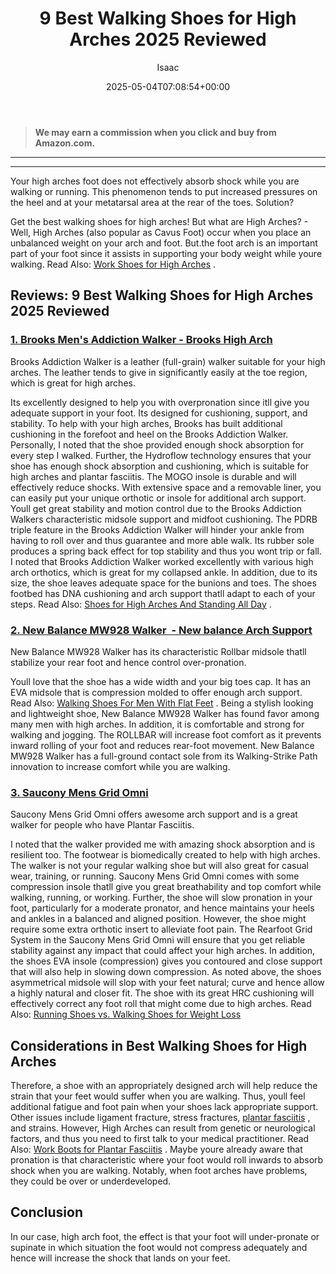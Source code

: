 ﻿---
author: Isaac
layout: post
title: 9 Best Walking Shoes for High Arches 2025 Reviewed
date: '2025-05-04T07:08:54+00:00'
categories:
- walking Shoes
tags: []
slug: /best-walking-shoes-for-high-arches/
lastmod: 2025-05-07T12:21:26+03:00
---
> **We may earn a commission when you click and buy from Amazon.com.**
>

---
****
Your high arches foot does not effectively absorb shock while you are walking or running. This phenomenon tends to put increased pressures on the heel and at your metatarsal area at the rear of the toes. Solution?

Get the best walking shoes for high arches! But what are High Arches? - Well, High Arches (also popular as Cavus Foot) occur when you place an unbalanced weight on your arch and foot.
But.the foot arch is an important part of your foot since it assists in supporting your body weight while youre walking. Read Also:
[Work Shoes for High Arches](https://pestpolicy.com/best-work-shoes-for-high-arches/)
.
## Reviews: 9 Best Walking Shoes for High Arches 2025 Reviewed
### [1. Brooks Men's Addiction Walker - Brooks High Arch](https://www.amazon.com/dp/B0012HR2I8/?tag=p-policy-20)
Brooks Addiction Walker is a leather (full-grain) walker suitable for your high arches. The leather tends to give in significantly easily at the toe region, which is great for high arches.


Its excellently designed to help you with overpronation since itll give you adequate support in your foot. Its designed for cushioning, support, and stability.
To help with your high arches, Brooks has built additional cushioning in the forefoot and heel on the Brooks Addiction Walker. Personally, I noted that the shoe provided enough shock absorption for every step I walked.
Further, the Hydroflow technology ensures that your shoe has enough shock absorption and cushioning, which is suitable for high arches and plantar fasciitis. The MOGO insole is durable and will effectively reduce shocks.
With extensive space and a removable liner, you can easily put your unique orthotic or insole for additional arch support. Youll get great stability and motion control due to the Brooks Addiction Walkers characteristic midsole support and midfoot cushioning.
The PDRB triple feature in the Brooks Addiction Walker will hinder your ankle from having to roll over and thus guarantee and more able walk. Its rubber sole produces a spring back effect for top stability and thus you wont trip or fall.
I noted that Brooks Addiction Walker worked excellently with various high arch orthotics, which is great for my collapsed ankle. In addition, due to its size, the shoe leaves adequate space for the bunions and toes.
The shoes footbed has DNA cushioning and arch support thatll adapt to each of your steps. Read Also:
[Shoes for High Arches And Standing All Day](https://pestpolicy.com/best-shoes-for-high-arches-and-standing-all-day/)
.
### [2. New Balance MW928 Walker  - New balance Arch Support](https://www.amazon.com/dp/B01NB9K3XO/?tag=p-policy-20)
New Balance MW928 Walker has its characteristic Rollbar midsole thatll stabilize your rear foot and hence control over-pronation.


Youll love that the shoe has a wide width and your big toes cap. It has an EVA midsole that is compression molded to offer enough arch support. Read Also:
[Walking Shoes For Men With Flat Feet](https://pestpolicy.com/best-walking-shoes-for-men-with-flat-feet/)
.
Being a stylish looking and lightweight shoe, New Balance MW928 Walker has found favor among many men with high arches. In addition, it is comfortable and strong for walking and jogging.
The ROLLBAR will increase foot comfort as it prevents inward rolling of your foot and reduces rear-foot movement. New Balance MW928 Walker has a full-ground contact sole from its Walking-Strike Path innovation to increase comfort while you are walking.
### [3. Saucony Mens Grid Omni](https://www.amazon.com/dp/B000I4SA0A/?tag=p-policy-20)

Saucony Mens Grid Omni offers awesome arch support and is a great walker for people who have Plantar Fasciitis.

I noted that the walker provided me with amazing shock absorption and is resilient too. The footwear is biomedically created to help with high arches.
The walker is not your regular walking shoe but will also great for casual wear, training, or running. Saucony Mens Grid Omni comes with some compression insole thatll give you great breathability and top comfort while walking, running, or working.
Further, the shoe will slow pronation in your foot, particularly for a moderate pronator, and hence maintains your heels and ankles in a balanced and aligned position. However, the shoe might require some extra orthotic insert to alleviate foot pain.
The Rearfoot Grid System in the Saucony Mens Grid Omni will ensure that you get reliable stability against any impact that could affect your high arches. In addition, the shoes EVA insole (compression) gives you contoured and close support that will also help in slowing down compression.
As noted above, the shoes asymmetrical midsole will slop with your feet natural; curve and hence allow a highly natural and closer fit. The shoe with its great HRC cushioning will effectively correct any foot roll that might come due to high arches.
Read Also:
[Running Shoes vs. Walking Shoes for Weight Loss](https://pestpolicy.com/running-shoes-vs-walking-shoes-for-weight-loss/)
## Considerations in Best Walking Shoes for High Arches
Therefore, a shoe with an appropriately designed arch will help reduce the strain that your feet would suffer when you are walking.
Thus, youll feel additional fatigue and foot pain when your shoes lack appropriate support. Other issues include ligament fracture, stress fractures,
[plantar fasciitis](https://pestpolicy.com/best-work-boots-for-plantar-fasciitis/)
, and strains.
However, High Arches can result from genetic or neurological factors, and thus you need to first talk to your medical practitioner. Read Also:
[Work Boots for Plantar Fasciitis](https://pestpolicy.com/best-work-boots-for-plantar-fasciitis/)
.
Maybe youre already aware that pronation is that characteristic where your foot would roll inwards to absorb shock when you are walking. Notably, when foot arches have problems, they could be over or underdeveloped.
## Conclusion
In our case, high arch foot, the effect is that your foot will under-pronate or supinate in which situation the foot would not compress adequately and hence will increase the shock that lands on your feet.
